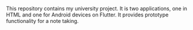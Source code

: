 This repository contains my university project.
It is two applications, one in HTML and one for Android devices on Flutter.
It provides prototype functionality for a note taking.
